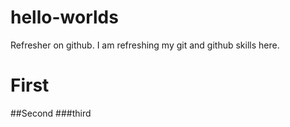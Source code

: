 # hello-worlds
Refresher on github. I am refreshing my git and github skills here.
# First
##Second
###third
